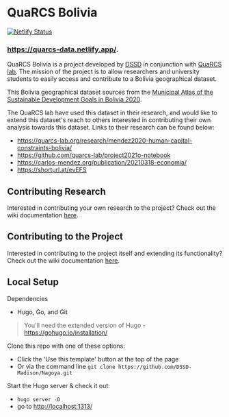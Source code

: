 # QuaRCS Bolivia
[![Netlify Status](https://api.netlify.com/api/v1/badges/0251fa43-75ea-4387-a5a2-f5fea9fbc3e8/deploy-status)](https://app.netlify.com/sites/quarcs-bolivia/deploys)
### https://quarcs-data.netlify.app/.

QuaRCS Bolivia is a project developed by [DSSD](https://dssdglobal.org/) in conjunction with [QuaRCS lab](https://quarcs-lab.org/). The mission of the project is to allow researchers and university students to easily access and contribute to a Bolivia geographical dataset. 

This Bolivia geographical dataset sources from the [Municipal Atlas of the Sustainable Development Goals in Bolivia 2020](https://sdsnbolivia.org/Atlas/). 

The QuaRCS lab have used this dataset in their research, and would like to extend this dataset's reach to others interested in contributing their own analysis towards this dataset. Links to their research can be found below:
- https://quarcs-lab.org/research/mendez2020-human-capital-constraints-bolivia/
- https://github.com/quarcs-lab/project2021o-notebook
- https://carlos-mendez.org/publication/20210318-economia/
- https://shorturl.at/evEFS
  
## Contributing Research
Interested in contributing your own research to the project? Check out the wiki documentation [here](https://github.com/DSSD-Madison/Nagoya/wiki/How-to-Contribute:-Stories).

## Contributing to the Project
Interested in contributing to the project itself and extending its functionality? Check out the wiki documentation [here](https://github.com/DSSD-Madison/Nagoya/wiki/How-to-Contribute:-Project).

## Local Setup
Dependencies
- Hugo, Go, and Git
> You'll need the extended version of Hugo - https://gohugo.io/installation/

Clone this repo with one of these options:
- Click the 'Use this template' button at the top of the page
- Or via the command line `git clone https://github.com/DSSD-Madison/Nagoya.git`

Start the Hugo server & check it out:
- `hugo server -D`
- go to [http://localhost:1313/](http://localhost:1313/)